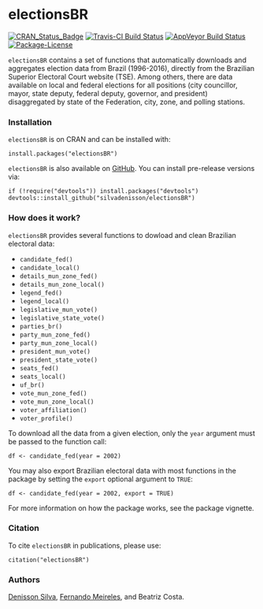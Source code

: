 electionsBR
=====

[![CRAN_Status_Badge](http://www.r-pkg.org/badges/version/electionsBR)](https://cran.r-project.org/package=electionsBR)
[![Travis-CI Build Status](https://travis-ci.org/silvadenisson/electionsBR.svg?branch=master)](https://travis-ci.org/silvadenisson/electionsBR) [![AppVeyor Build Status](https://ci.appveyor.com/api/projects/status/github/silvadenisson/electionsBR?branch=master&svg=true)](https://ci.appveyor.com/project/silvadenisson/electionsBR) [![Package-License](https://img.shields.io/badge/license-GPL%20%28%3E=%202%29-brightgreen.svg?style=flat)](http://www.gnu.org/licenses/gpl-2.0.html)

`electionsBR` contains a set of functions that automatically downloads and aggregates
election data from Brazil (1996-2016), directly from the Brazilian Superior Electoral Court website (TSE). Among others, there are data available on local and federal elections for all positions (city councillor, mayor, state deputy, federal deputy, governor, and president) disaggregated by state of the Federation, city, zone, and polling stations.

### Installation

`electionsBR` is on CRAN and can be installed with:

``` {.r}
install.packages("electionsBR")
```

`electionsBR` is also available on [GitHub](https://github.com/). You can install pre-release versions via:

``` {.r}
if (!require("devtools")) install.packages("devtools")
devtools::install_github("silvadenisson/electionsBR")
```

### How does it work?

`electionsBR` provides several functions to dowload and clean Brazilian electoral data:

* `candidate_fed()`
* `candidate_local()`
* `details_mun_zone_fed()`
* `details_mun_zone_local()`
* `legend_fed()`
* `legend_local()`
* `legislative_mun_vote()`
* `legislative_state_vote()`
* `parties_br()`
* `party_mun_zone_fed()`
* `party_mun_zone_local()`
* `president_mun_vote()`
* `president_state_vote()`
* `seats_fed()`
* `seats_local()`
* `uf_br()`
* `vote_mun_zone_fed()`
* `vote_mun_zone_local()`
* `voter_affiliation()`
* `voter_profile()`


To download all the data from a given election, only the `year` argument must be passed to the function call:

``` {.r}
df <- candidate_fed(year = 2002)
```

You may also export Brazilian electoral data with most functions in the package by setting the `export` optional argument to `TRUE`:

``` {.r}
df <- candidate_fed(year = 2002, export = TRUE)
```

For more information on how the package works, see the package vignette.

### Citation

To cite `electionsBR` in publications, please use:

``` {.r}
citation("electionsBR")
```

### Authors

[Denisson Silva](http://denissonsilva.com), [Fernando Meireles](http://fmeireles.com), and Beatriz Costa.
